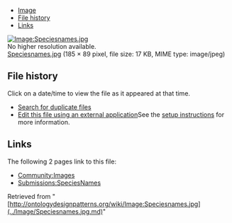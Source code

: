* [Image](../Image/Speciesnames.jpg.md#file)
* [File history](../Image/Speciesnames.jpg.md#filehistory)
* [Links](../Image/Speciesnames.jpg.md#filelinks)

[![Image:Speciesnames.jpg](../../../images/3/32/Speciesnames.jpg)](../../../images/3/32/Speciesnames.jpg)  
No higher resolution available.  
[Speciesnames.jpg](../../../images/3/32/Speciesnames.jpg)‎ (185 × 89 pixel, file size: 17 KB, MIME type: image/jpeg)

## File history

Click on a date/time to view the file as it appeared at that time.



  
* [Search for duplicate files](http://ontologydesignpatterns.org/wiki/Special:FileDuplicateSearch/Speciesnames.jpg "Special:FileDuplicateSearch/Speciesnames.jpg")
* [Edit this file using an external application](http://ontologydesignpatterns.org/wiki/index.php?title=Image:Speciesnames.jpg&action=edit&externaledit=true&mode=file "Image:Speciesnames.jpg")See the [setup instructions](http://www.mediawiki.org/wiki/Manual:External_editors "http://www.mediawiki.org/wiki/Manual:External_editors") for more information.

## Links



The following 2 pages link to this file:


* [Community:Images](../Community/Images.md "Community:Images")
* [Submissions:SpeciesNames](../Submissions/SpeciesNames.md "Submissions:SpeciesNames")


Retrieved from "[http://ontologydesignpatterns.org/wiki/Image:Speciesnames.jpg](../Image/Speciesnames.jpg.md)"